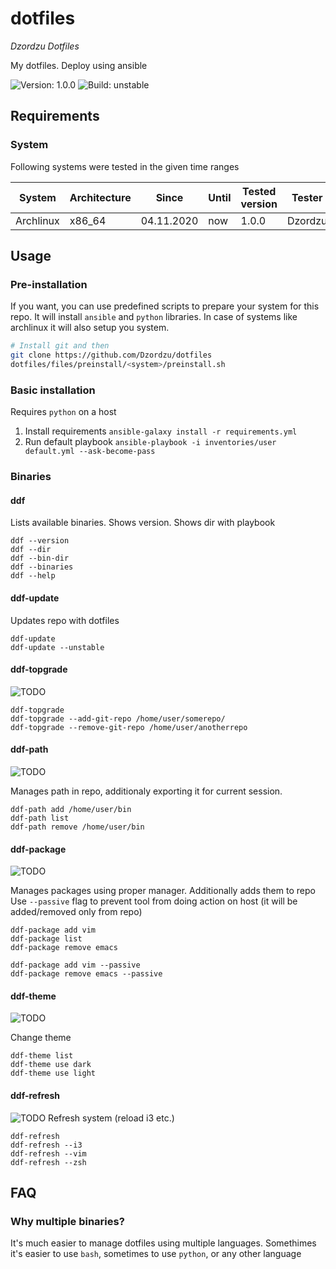 # dotfiles
*Dzordzu Dotfiles*

My dotfiles. Deploy using ansible

![Version: 1.0.0]( https://img.shields.io/badge/version-1.0.0-red )
![Build: unstable]( https://img.shields.io/badge/build-unstable-red )

## Requirements

### System

Following systems were tested in the given time ranges

| System    | Architecture | Since      | Until | Tested version | Tester  |
|-----------|--------------|------------|-------|----------------|---------|
| Archlinux | x86_64       | 04.11.2020 | now   | 1.0.0          | Dzordzu |

## Usage

### Pre-installation

If you want, you can use predefined scripts to prepare your system for this repo.
It will install `ansible` and `python` libraries. In case of systems like archlinux
it will also setup you system.

```sh
# Install git and then
git clone https://github.com/Dzordzu/dotfiles
dotfiles/files/preinstall/<system>/preinstall.sh
```

### Basic installation

Requires `python` on a host

1. Install requirements `ansible-galaxy install -r requirements.yml`
2. Run default playbook `ansible-playbook -i inventories/user default.yml --ask-become-pass`

### Binaries

#### ddf

Lists available binaries. Shows version.
Shows dir with playbook

```
ddf --version
ddf --dir
ddf --bin-dir
ddf --binaries
ddf --help
```

#### ddf-update
Updates repo with dotfiles
```
ddf-update
ddf-update --unstable
```

#### ddf-topgrade
![TODO]( https://img.shields.io/badge/status-todo-red )
```
ddf-topgrade
ddf-topgrade --add-git-repo /home/user/somerepo/
ddf-topgrade --remove-git-repo /home/user/anotherrepo
```

#### ddf-path
![TODO]( https://img.shields.io/badge/status-todo-red )

Manages path in repo, additionaly exporting it for current session.
```
ddf-path add /home/user/bin
ddf-path list
ddf-path remove /home/user/bin
```

#### ddf-package
![TODO]( https://img.shields.io/badge/status-todo-red )

Manages packages using proper manager.
Additionally adds them to repo
Use `--passive` flag to prevent tool from doing action on host
(it will be added/removed only from repo)
```
ddf-package add vim
ddf-package list
ddf-package remove emacs

ddf-package add vim --passive
ddf-package remove emacs --passive
```

#### ddf-theme
![TODO]( https://img.shields.io/badge/status-todo-red )

Change theme
```
ddf-theme list
ddf-theme use dark
ddf-theme use light
```

#### ddf-refresh
![TODO]( https://img.shields.io/badge/status-todo-red )
Refresh system (reload i3 etc.)

```
ddf-refresh
ddf-refresh --i3
ddf-refresh --vim
ddf-refresh --zsh
```

## FAQ

### Why multiple binaries?
It's much easier to manage dotfiles using multiple languages.
Somethimes it's easier to use `bash`, sometimes to use `python`, or any other language

